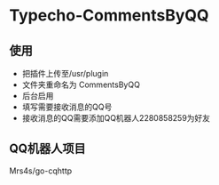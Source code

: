 # Typecho-CommentsByQQ

## 使用
- 把插件上传至/usr/plugin
- 文件夹重命名为 CommentsByQQ
- 后台启用
- 填写需要接收消息的QQ号
- 接收消息的QQ需要添加QQ机器人2280858259为好友

## QQ机器人项目
Mrs4s/go-cqhttp
 
